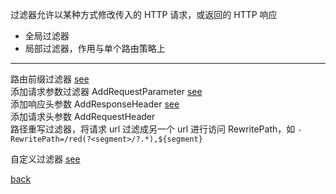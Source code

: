 过滤器允许以某种方式修改传入的 HTTP 请求，或返回的 HTTP 响应  
- 全局过滤器  
- 局部过滤器，作用与单个路由策略上  

---

路由前缀过滤器 [see](6/1.md)   
添加请求参数过滤器 AddRequestParameter [see](6/2.md)  
添加响应头参数 AddResponseHeader [see](6/3.md)  
添加请求头参数 AddRequestHeader  
路径重写过滤器，将请求 url 过滤成另一个 url 进行访问 RewritePath，如 `- RewritePath=/red(?<segment>/?.*),${segment}`    

自定义过滤器 [see](6/4.md)  

[back](../7.md)  